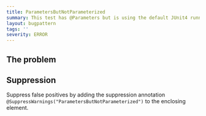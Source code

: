 ```yaml
---
title: ParametersButNotParameterized
summary: This test has @Parameters but is using the default JUnit4 runner. The parameters will have no effect.
layout: bugpattern
tags: ''
severity: ERROR
---
```


<!--
*** AUTO-GENERATED, DO NOT MODIFY ***
To make changes, edit the @BugPattern annotation or the explanation in docs/bugpattern.
-->

## The problem


## Suppression
Suppress false positives by adding the suppression annotation `@SuppressWarnings("ParametersButNotParameterized")` to the enclosing element.
